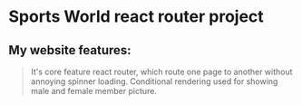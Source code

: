 # Sports World react router project

## My website features:
> It's core feature react router, which route one page to another without annoying spinner loading. 
> Conditional rendering used for showing male and female member picture.
